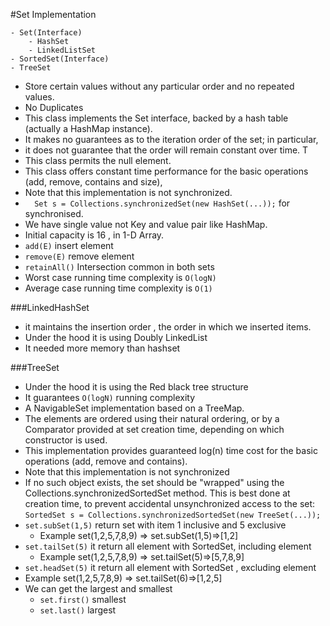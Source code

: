 #Set Implementation

    - Set(Interface) 
        - HashSet
        - LinkedListSet
    - SortedSet(Interface)
    - TreeSet

- Store certain values without any particular order and no repeated values.
- No Duplicates 
- This class implements the Set interface, backed by a hash table (actually a HashMap instance).
- It makes no guarantees as to the iteration order of the set; in particular, 
- it does not guarantee that the order will remain constant over time. T
- This class permits the null element.
- This class offers constant time performance for the basic operations (add, remove, contains and size),
- Note that this implementation is not synchronized. 
- `  Set s = Collections.synchronizedSet(new HashSet(...));` for synchronised.
- We have single value not Key and value pair like HashMap.
- Initial capacity is 16 , in 1-D Array.
- `add(E)` insert element 
- `remove(E)` remove element 
- `retainAll()` Intersection common in both sets
- Worst case running time complexity is `O(logN)`
- Average case running time complexity is `O(1)`

###LinkedHashSet

- it maintains the insertion order , the order in which we inserted items.
- Under the hood it is using Doubly LinkedList
- It needed more memory than hashset

###TreeSet

- Under the hood it is using the Red black tree structure 
- It guarantees `O(logN)` running complexity 
- A NavigableSet implementation based on a TreeMap.
- The elements are ordered using their natural ordering, or by a Comparator provided at set creation time, depending on which constructor is used.
- This implementation provides guaranteed log(n) time cost for the basic operations (add, remove and contains).
- Note that this implementation is not synchronized
- If no such object exists, the set should be "wrapped" using the Collections.synchronizedSortedSet method. This is best done at creation time, to prevent accidental unsynchronized access to the set:
  `SortedSet s = Collections.synchronizedSortedSet(new TreeSet(...));`
- `set.subSet(1,5)` return set with item 1 inclusive and 5 exclusive 
  - Example set(1,2,5,7,8,9) => set.subSet(1,5)=>[1,2]
- `set.tailSet(5)` it return all element with SortedSet, including element
  - Example set(1,2,5,7,8,9) => set.tailSet(5)=>[5,7,8,9]
- `set.headSet(5)` it return all element with SortedSet , excluding element
- Example set(1,2,5,7,8,9) => set.tailSet(6)=>[1,2,5]
- We can get the largest and smallest 
  - `set.first()` smallest 
  - `set.last()` largest